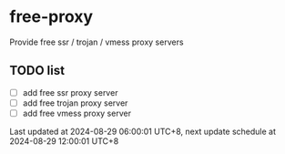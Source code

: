 
# free-proxy
Provide free ssr / trojan / vmess proxy servers


## TODO list
- [ ] add free ssr proxy server
- [ ] add free trojan proxy server
- [ ] add free vmess proxy server

Last updated at 2024-08-29 06:00:01 UTC+8, next update schedule at 2024-08-29 12:00:01 UTC+8


